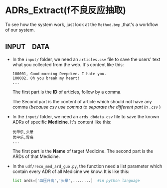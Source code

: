 # ADRs_Extract(f不良反应抽取)

To  see how the system work, just look at the `Method.bmp` ,that's a workflow of our system.

## INPUT　DATA 

- In the `input/` folder, we need an `articles.csv` file to save the users' text what you collected from the web. It's content like this:

  ```
  100001, Good morning Deepdive. I hate you.
  100002, Oh you break my heart!
  ...
  ```

  The first part is the **ID** of articles, follow by a  comma.

  The Second part is the content of article which should not have any comma (*because csv use comma to separate the different part in `.csv`* )

- In the `input/` folder, we need an `ards_dbdata.csv` file to save the known ADRs of specific **Medicine**. It's content like this:

  ```
  优甲乐,头晕
  优甲乐,胃痛
  ...
  ```

  The first part is the **Name** of target Medicine. The second part is the ARDs of that Medicine.

- In the `udf/reco_med_ard_guo.py`, the function need a list parameter which contain every ADR of all Medicine we know. It is like this:

  ```python
  list ards=['血压升高','头晕',........]  #in python language
  ```

   

